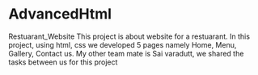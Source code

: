 # AdvancedHtml
Restuarant_Website
This project is about website for a restuarant.
In this project, using html, css we developed 5 pages namely Home, Menu, Gallery, Contact us.
My other team mate is Sai varadutt, we shared the tasks between us for this project
